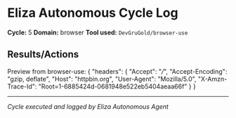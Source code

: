 # Eliza Autonomous Cycle Log

**Cycle:** 5
**Domain:** browser
**Tool used:** `DevGruGold/browser-use`

## Results/Actions
Preview from browser-use:
{
  "headers": {
    "Accept": "*/*", 
    "Accept-Encoding": "gzip, deflate", 
    "Host": "httpbin.org", 
    "User-Agent": "Mozilla/5.0", 
    "X-Amzn-Trace-Id": "Root=1-6885424d-0681948e522eb5404aeaa66f"
  }
}


---
*Cycle executed and logged by Eliza Autonomous Agent*